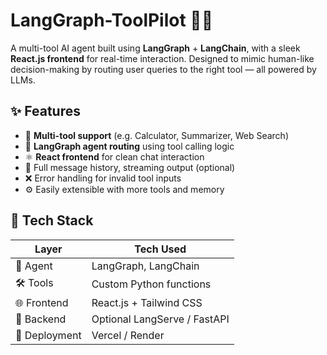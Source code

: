 # LangGraph-ToolPilot 🧠🚀

A multi-tool AI agent built using **LangGraph** + **LangChain**, with a sleek **React.js frontend** for real-time interaction. Designed to mimic human-like decision-making by routing user queries to the right tool — all powered by LLMs.

## ✨ Features

- 🔧 **Multi-tool support** (e.g. Calculator, Summarizer, Web Search)
- 🧠 **LangGraph agent routing** using tool calling logic
- ⚛️ **React frontend** for clean chat interaction
- 🔁 Full message history, streaming output (optional)
- ❌ Error handling for invalid tool inputs
- ⚙️ Easily extensible with more tools and memory

## 🧩 Tech Stack

| Layer         | Tech Used          |
|---------------|--------------------|
| 🧠 Agent       | LangGraph, LangChain |
| 🛠 Tools       | Custom Python functions |
| 🌐 Frontend    | React.js + Tailwind CSS |
| 🧪 Backend     | Optional LangServe / FastAPI |
| 🚀 Deployment  | Vercel / Render |


